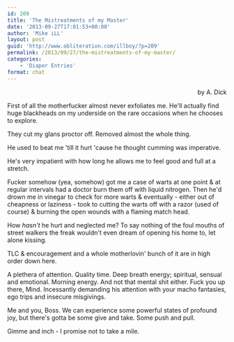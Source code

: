 ```yaml
---
id: 209
title: 'The Mistreatments of my Master'
date: '2013-09-27T17:01:53+00:00'
author: 'Mike iLL'
layout: post
guid: 'http://www.obliteration.com/illboy/?p=209'
permalink: /2013/09/27/the-mistreatments-of-my-master/
categories:
    - 'Diaper Entries'
format: chat
---
```


<p style="text-align: right;">by A. Dick</p>
<p style="text-align: left;">First of all the motherfucker almost never exfoliates me. He'll actually find huge blackheads on my underside on the rare occasions when he chooses to explore.</p>
<p style="text-align: left;">They cut my glans proctor off. Removed almost the whole thing.</p>
<p style="text-align: left;">He used to beat me 'till it hurt 'cause he thought cumming was imperative.</p>
<p style="text-align: left;">He's very impatient with how long he allows me to feel good and full at a stretch.</p>
<p style="text-align: left;">Fucker somehow (yea, somehow) got me a case of warts at one point &amp; at regular intervals had a doctor burn them off with liquid nitrogen. Then he'd drown me in vinegar to check for more warts &amp; eventually - either out of cheapness or laziness - took to cutting the warts off with a razor (used of course) &amp; burning the open wounds with a flaming match head.</p>
<p style="text-align: left;">How <em>hasn't</em> he hurt and neglected me? To say nothing of the foul mouths of street walkers the freak wouldn't even dream of opening his home to, let alone kissing.</p>
<p style="text-align: left;">TLC &amp; encouragement and a whole motherlovin' bunch of it are in high order down here.</p>
<p style="text-align: left;">A plethera of attention. Quality time. Deep breath energy; spiritual, sensual and emotional. Morning energy. And not that mental shit either. Fuck you up there, Mind. Incessantly demanding his attention with your macho fantasies, ego trips and insecure misgivings.</p>
<p style="text-align: left;">Me and you, Boss. We can experience some powerful states of profound joy, but there's gotta be some give and take. Some push and pull.</p>
<p style="text-align: left;">Gimme and inch - I promise not to take a mile.</p>